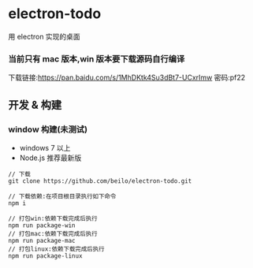 # electron-todo

用 electron 实现的桌面

### 当前只有 mac 版本,win 版本要下载源码自行编译

下载链接:https://pan.baidu.com/s/1MhDKtk4Su3dBt7-UCxrImw 密码:pf22

## 开发 & 构建

### window 构建(未测试)

- windows 7 以上
- Node.js 推荐最新版

```
// 下载
git clone https://github.com/beilo/electron-todo.git

// 下载依赖:在项目根目录执行如下命令
npm i

// 打包win:依赖下载完成后执行
npm run package-win
// 打包mac:依赖下载完成后执行
npm run package-mac
// 打包linux:依赖下载完成后执行
npm run package-linux
```
